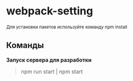 # webpack-setting
<sub>Для установки пакетов используйте команду npm install</sub>
## Команды

**Запуск сервера для разработки**
> npm run start  |  npm start


